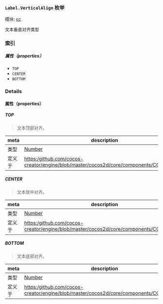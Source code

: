 ### `Label.VerticalAlign` 枚举



模块: [cc](../modules/cc.md)




文本垂直对齐类型

### 索引

##### 属性（properties）

  - `TOP`
  - `CENTER`
  - `BOTTOM`

### Details

#### 属性（properties）


##### TOP

> 文本顶部对齐。

| meta | description |
|------|-------------|
| 类型 | <a href="https://developer.mozilla.org/en/JavaScript/Reference/Global_Objects/Number" class="crosslink external" target="_blank">Number</a> |
| 定义于 | [https:/github.com/cocos-creator/engine/blob/master/cocos2d/core/components/CCLabel.js:58](https:/github.com/cocos-creator/engine/blob/master/cocos2d/core/components/CCLabel.js#L58) |



##### CENTER

> 文本居中对齐。

| meta | description |
|------|-------------|
| 类型 | <a href="https://developer.mozilla.org/en/JavaScript/Reference/Global_Objects/Number" class="crosslink external" target="_blank">Number</a> |
| 定义于 | [https:/github.com/cocos-creator/engine/blob/master/cocos2d/core/components/CCLabel.js:63](https:/github.com/cocos-creator/engine/blob/master/cocos2d/core/components/CCLabel.js#L63) |



##### BOTTOM

> 文本底部对齐。

| meta | description |
|------|-------------|
| 类型 | <a href="https://developer.mozilla.org/en/JavaScript/Reference/Global_Objects/Number" class="crosslink external" target="_blank">Number</a> |
| 定义于 | [https:/github.com/cocos-creator/engine/blob/master/cocos2d/core/components/CCLabel.js:68](https:/github.com/cocos-creator/engine/blob/master/cocos2d/core/components/CCLabel.js#L68) |


